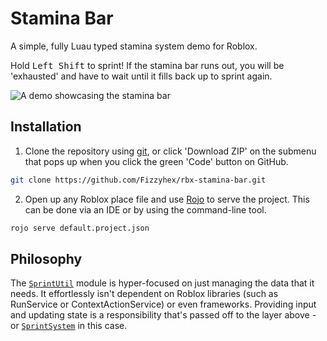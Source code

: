 # Stamina Bar

A simple, fully Luau typed stamina system demo for Roblox. 

Hold <kbd>Left Shift</kbd> to sprint! If the stamina bar runs out, you will be 'exhausted' and have to wait until it fills back up to sprint again.

![A demo showcasing the stamina bar](media/demo.gif)

## Installation

1. Clone the repository using [git](https://git-scm.com), or click 'Download ZIP' on the submenu that pops up when you click the green 'Code' button on GitHub.
```sh
git clone https://github.com/Fizzyhex/rbx-stamina-bar.git
```

2. Open up any Roblox place file and use [Rojo](https://rojo.space) to serve the project. This can be done via an IDE or by using the command-line tool.
```sh
rojo serve default.project.json
```

## Philosophy

The [`SprintUtil`](src/SprintSystem/SprintUtil.luau) module is hyper-focused on just managing the data that it needs. It effortlessly isn't dependent on Roblox libraries (such as RunService or ContextActionService) or even frameworks. Providing input and updating state is a responsibility that's passed off to the layer above - or [`SprintSystem`](src/SprintSystem/init.client.luau) in this case.
